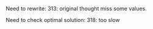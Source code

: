 Need to rewrite: 
313: original thought miss some values.

Need to check optimal solution:
318: too slow
